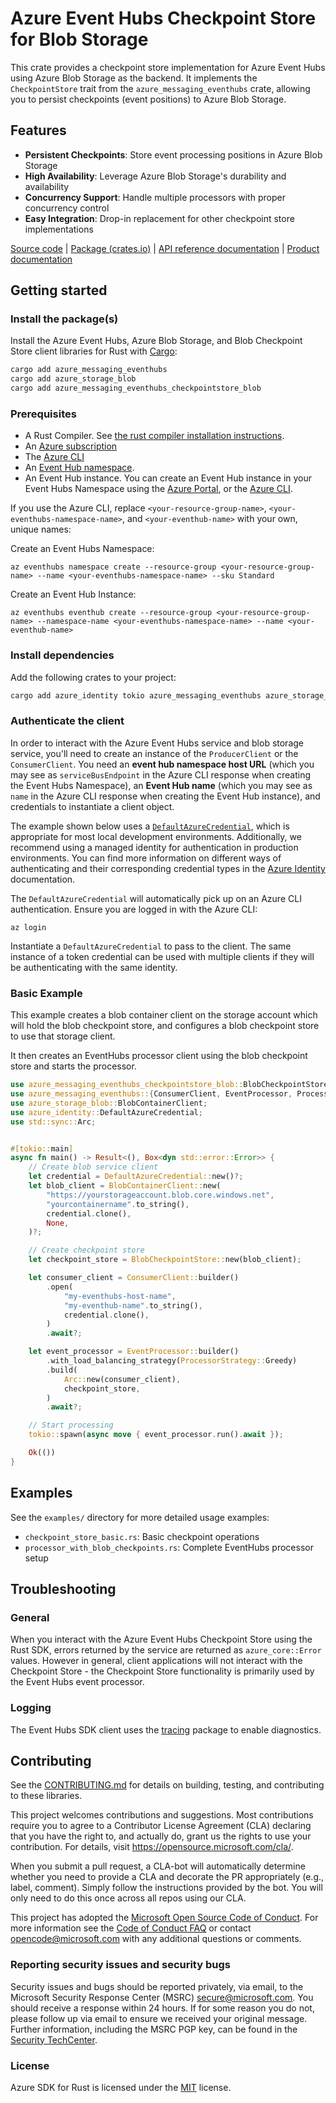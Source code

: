 
# Azure Event Hubs Checkpoint Store for Blob Storage

This crate provides a checkpoint store implementation for Azure Event Hubs using Azure Blob Storage as the backend. It implements the `CheckpointStore` trait from the `azure_messaging_eventhubs` crate, allowing you to persist checkpoints (event positions) to Azure Blob Storage.

## Features

- **Persistent Checkpoints**: Store event processing positions in Azure Blob Storage
- **High Availability**: Leverage Azure Blob Storage's durability and availability
- **Concurrency Support**: Handle multiple processors with proper concurrency control
- **Easy Integration**: Drop-in replacement for other checkpoint store implementations

[Source code] | [Package (crates.io)] | [API reference documentation] | [Product documentation]

## Getting started

### Install the package(s)

Install the Azure Event Hubs, Azure Blob Storage, and Blob Checkpoint Store client libraries for Rust with [Cargo]:

```sh
cargo add azure_messaging_eventhubs
cargo add azure_storage_blob
cargo add azure_messaging_eventhubs_checkpointstore_blob
```

### Prerequisites

- A Rust Compiler. See [the rust compiler installation instructions](https://www.rust-lang.org/tools/install).
- An [Azure subscription]
- The [Azure CLI]
- An [Event Hub namespace](https://learn.microsoft.com/azure/event-hubs/).
- An Event Hub instance. You can create an Event Hub instance in your Event Hubs Namespace using the [Azure Portal](https://learn.microsoft.com/azure/event-hubs/event-hubs-create), or the [Azure CLI](https://learn.microsoft.com/azure/event-hubs/event-hubs-quickstart-cli).

If you use the Azure CLI, replace `<your-resource-group-name>`, `<your-eventhubs-namespace-name>`, and `<your-eventhub-name>` with your own, unique names:

Create an Event Hubs Namespace:

```azurecli
az eventhubs namespace create --resource-group <your-resource-group-name> --name <your-eventhubs-namespace-name> --sku Standard
```

Create an Event Hub Instance:

```azurecli
az eventhubs eventhub create --resource-group <your-resource-group-name> --namespace-name <your-eventhubs-namespace-name> --name <your-eventhub-name>
```

### Install dependencies

Add the following crates to your project:

```sh
cargo add azure_identity tokio azure_messaging_eventhubs azure_storage_blob
```

### Authenticate the client

In order to interact with the Azure Event Hubs service and blob storage service, you'll need to create an instance of the `ProducerClient` or the `ConsumerClient`. You need an **event hub namespace host URL** (which you may see as `serviceBusEndpoint` in the Azure CLI response when creating the Event Hubs Namespace), an **Event Hub name** (which you may see as `name` in the Azure CLI response when creating the Event Hub instance), and credentials to instantiate a client object.

The example shown below uses a [`DefaultAzureCredential`][default_cred_ref], which is appropriate for most local development environments. Additionally, we recommend using a managed identity for authentication in production environments. You can find more information on different ways of authenticating and their corresponding credential types in the [Azure Identity] documentation.

The `DefaultAzureCredential` will automatically pick up on an Azure CLI authentication. Ensure you are logged in with the Azure CLI:

```azurecli
az login
```

Instantiate a `DefaultAzureCredential` to pass to the client. The same instance of a token credential can be used with multiple clients if they will be authenticating with the same identity.

### Basic Example

This example creates a blob container client on the storage account which will hold the blob checkpoint store, and configures a blob checkpoint store to use that storage client.

It then creates an EventHubs processor client using the blob checkpoint store and starts the processor.

```rust no_run
use azure_messaging_eventhubs_checkpointstore_blob::BlobCheckpointStore;
use azure_messaging_eventhubs::{ConsumerClient, EventProcessor, ProcessorStrategy};
use azure_storage_blob::BlobContainerClient;
use azure_identity::DefaultAzureCredential;
use std::sync::Arc;


#[tokio::main]
async fn main() -> Result<(), Box<dyn std::error::Error>> {
    // Create blob service client
    let credential = DefaultAzureCredential::new()?;
    let blob_client = BlobContainerClient::new(
        "https://yourstorageaccount.blob.core.windows.net",
        "yourcontainername".to_string(),
        credential.clone(),
        None,
    )?;

    // Create checkpoint store
    let checkpoint_store = BlobCheckpointStore::new(blob_client);

    let consumer_client = ConsumerClient::builder()
        .open(
            "my-eventhubs-host-name",
            "my-eventhub-name".to_string(),
            credential.clone(),
        )
        .await?;

    let event_processor = EventProcessor::builder()
        .with_load_balancing_strategy(ProcessorStrategy::Greedy)
        .build(
            Arc::new(consumer_client),
            checkpoint_store,
        )
        .await?;

    // Start processing
    tokio::spawn(async move { event_processor.run().await });

    Ok(())
}
```

## Examples

See the `examples/` directory for more detailed usage examples:

- `checkpoint_store_basic.rs`: Basic checkpoint operations
- `processor_with_blob_checkpoints.rs`: Complete EventHubs processor setup

## Troubleshooting

### General

When you interact with the Azure Event Hubs Checkpoint Store  using the Rust SDK, errors returned by the service are returned as `azure_core::Error` values. However in general, client applications will not interact with the Checkpoint Store - the Checkpoint Store functionality is primarily used by the Event Hubs event processor.

### Logging

The Event Hubs SDK client uses the [tracing](https://docs.rs/tracing/latest/tracing/) package to
enable diagnostics.

## Contributing

See the [CONTRIBUTING.md] for details on building, testing, and contributing to these libraries.

This project welcomes contributions and suggestions. Most contributions require you to agree to a Contributor License Agreement (CLA) declaring that you have the right to, and actually do, grant us the rights to use your contribution. For details, visit <https://opensource.microsoft.com/cla/>.

When you submit a pull request, a CLA-bot will automatically determine whether you need to provide a CLA and decorate the PR appropriately (e.g., label, comment). Simply follow the instructions provided by the bot. You will only need to do this once across all repos using our CLA.

This project has adopted the [Microsoft Open Source Code of Conduct]. For more information see the [Code of Conduct FAQ] or contact <opencode@microsoft.com> with any additional questions or comments.

### Reporting security issues and security bugs

Security issues and bugs should be reported privately, via email, to the Microsoft Security Response Center (MSRC) <secure@microsoft.com>. You should receive a response within 24 hours. If for some reason you do not, please follow up via email to ensure we received your original message. Further information, including the MSRC PGP key, can be found in the [Security TechCenter](https://www.microsoft.com/msrc/faqs-report-an-issue).

### License

Azure SDK for Rust is licensed under the [MIT](https://github.com/Azure/azure-sdk-for-cpp/blob/main/LICENSE.txt) license.

<!-- LINKS -->
[API reference documentation]: https://docs.rs/azure_messaging_eventhubs_checkpointstore_blob/latest/azure_messaging_eventhubs_checkpointstore_blob
[Azure CLI]: https://learn.microsoft.com/cli/azure
[Azure subscription]: https://azure.microsoft.com/free/
[Azure Identity]: https://github.com/Azure/azure-sdk-for-rust/tree/main/sdk/identity/azure_identity
[Microsoft Open Source Code of Conduct]: https://opensource.microsoft.com/codeofconduct/
[Product documentation]: https://learn.microsoft.com/azure/event-hubs/
[Cargo]: https://crates.io/
[Package (crates.io)]: https://crates.io/crates/azure_messaging_eventhubs_checkpointstore_blob
[Source code]: https://github.com/Azure/azure-sdk-for-rust/tree/main/sdk/eventhubs/azure_messaging_eventhubs_checkpointstore_blob/src
[CONTRIBUTING.md]: https://github.com/Azure/azure-sdk-for-rust/blob/main/CONTRIBUTING.md
[Code of Conduct FAQ]: https://opensource.microsoft.com/codeofconduct/faq/
[default_cred_ref]: https://docs.rs/azure_identity/latest/azure_identity/struct.DefaultAzureCredential.html
